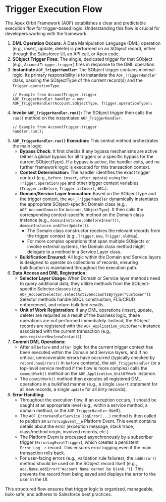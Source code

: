 # Trigger Execution Flow

The Apex Orbit Framework (AOF) establishes a clear and predictable execution flow for trigger-based logic. Understanding this flow is crucial for developers working with the framework.

1.  **DML Operation Occurs:** A Data Manipulation Language (DML) operation (e.g., insert, update, delete) is performed on an SObject record, either through the Salesforce UI, an API call, or Apex code.
2.  **SObject Trigger Fires:** The single, dedicated trigger for that SObject (e.g., `AccountTrigger.trigger`) fires in response to the DML operation.
3.  **Instantiate `AOF_TriggerHandler`:** The SObject trigger contains minimal logic. Its primary responsibility is to instantiate the `AOF_TriggerHandler` class, passing the SObjectType of the current record(s) and the `Trigger.operationType`.
    ```apex
    // Example from AccountTrigger.trigger
    AOF_TriggerHandler handler = new AOF_TriggerHandler(Account.SObjectType, Trigger.operationType);
    ```
4.  **Invoke `AOF_TriggerHandler.run()`:** The SObject trigger then calls the `run()` method on the instantiated `AOF_TriggerHandler`.
    ```apex
    // Example from AccountTrigger.trigger
    handler.run();
    ```
5.  **`AOF_TriggerHandler.run()` Execution:** This central method orchestrates the main logic:
    *   **Bypass Check:** It first checks if any bypass mechanisms are active (either a global bypass for all triggers or a specific bypass for the current SObjectType). If a bypass is active, the handler exits, and no further framework logic is executed for this transaction context.
    *   **Context Determination:** The handler identifies the exact trigger context (e.g., `before insert`, `after update`) using the `Trigger.operationType` and other trigger context variables (`Trigger.isBefore`, `Trigger.isInsert`, etc.).
    *   **Domain/Service Layer Invocation:** Based on the SObjectType and the trigger context, the `AOF_TriggerHandler` dynamically instantiates the appropriate SObject-specific Domain class (e.g., `AOF_AccountDomain` for `Account.SObjectType`). It then calls the corresponding context-specific method on the Domain class instance (e.g., `domainInstance.onBeforeInsert()`, `domainInstance.onAfterUpdate()`).
        *   The Domain class constructor receives the relevant records from the trigger context (e.g., `Trigger.new`, `Trigger.oldMap`).
        *   For more complex operations that span multiple SObjects or involve external systems, the Domain class method might delegate to a method in a Service Layer class.
    *   **Bulkification Ensured:** All logic within the Domain and Service layers is designed to operate on collections of records, ensuring bulkification is maintained throughout the execution path.
6.  **Data Access and DML Registration:**
    *   **Selector Layer Usage:** When Domain or Service layer methods need to query additional data, they utilize methods from the SObject-specific Selector classes (e.g., `AOF_AccountSelector.selectActiveAccountsByType("Customer")`). Selector methods handle SOQL construction, FLS/CRUD enforcement, and return bulkified results.
    *   **Unit of Work Registration:** If any DML operations (insert, update, delete) are required as a result of the business logic, these operations are not performed immediately. Instead, the SObject records are registered with the `AOF_Application_UnitOfWork` instance associated with the current transaction (e.g., `uow.registerNew(newContact)`).
7.  **Commit DML Operations:**
    *   After all `before` and `after` logic for the current trigger context has been executed within the Domain and Service layers, and if no critical, unrecoverable errors have occurred (typically checked by `record.hasErrors()` in `before` contexts), the `AOF_TriggerHandler` (or a top-level service method if the flow is more complex) calls the `commitWork()` method on the `AOF_Application_UnitOfWork` instance.
    *   The `commitWork()` method then executes all registered DML operations in a bulkified manner (e.g., a single `insert` statement for all new records, a single `update` for all dirty records).
8.  **Error Handling:**
    *   Throughout the execution flow, if an exception occurs, it should be caught at an appropriate level (e.g., within a service method, a domain method, or the `AOF_TriggerHandler` itself).
    *   The `AOF_ErrorHandlerService.logError(...)` method is then called to publish an `ErrorLogEvent__e` Platform Event. This event contains details about the error (exception message, stack trace, class/method origin, involved records, etc.).
    *   The Platform Event is processed asynchronously by a subscriber trigger (`ErrorLogEventTrigger`), which creates a persistent `Error_Log__c` record. This ensures error logging even if the main transaction rolls back.
    *   For user-facing errors (e.g., validation rule failures), the `addError()` method should be used on the SObject record itself (e.g., `acc.Name.addError("Account Name cannot be blank.")`). This prevents the record from being saved and displays the error to the user in the UI.

This structured flow ensures that trigger logic is organized, manageable, bulk-safe, and adheres to Salesforce best practices.
